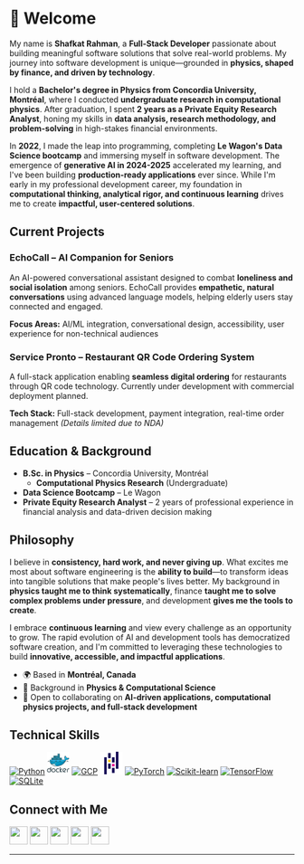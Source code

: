 # 👋 Welcome

My name is **Shafkat Rahman**, a **Full-Stack Developer** passionate about building meaningful software solutions that solve real-world problems. My journey into software development is unique—grounded in **physics, shaped by finance, and driven by technology**.

I hold a **Bachelor's degree in Physics from Concordia University, Montréal**, where I conducted **undergraduate research in computational physics**. After graduation, I spent **2 years as a Private Equity Research Analyst**, honing my skills in **data analysis, research methodology, and problem-solving** in high-stakes financial environments.

In **2022**, I made the leap into programming, completing **Le Wagon's Data Science bootcamp** and immersing myself in software development. The emergence of **generative AI in 2024-2025** accelerated my learning, and I've been building **production-ready applications** ever since. While I'm early in my professional development career, my foundation in **computational thinking, analytical rigor, and continuous learning** drives me to create **impactful, user-centered solutions**.

## Current Projects

### **EchoCall** – AI Companion for Seniors
An AI-powered conversational assistant designed to combat **loneliness and social isolation** among seniors. EchoCall provides **empathetic, natural conversations** using advanced language models, helping elderly users stay connected and engaged.

**Focus Areas:** AI/ML integration, conversational design, accessibility, user experience for non-technical audiences

### **Service Pronto** – Restaurant QR Code Ordering System
A full-stack application enabling **seamless digital ordering** for restaurants through QR code technology. Currently under development with commercial deployment planned.

**Tech Stack:** Full-stack development, payment integration, real-time order management
_(Details limited due to NDA)_

## Education & Background

- **B.Sc. in Physics** – Concordia University, Montréal
  - **Computational Physics Research** (Undergraduate)
- **Data Science Bootcamp** – Le Wagon
- **Private Equity Research Analyst** – 2 years of professional experience in financial analysis and data-driven decision making

## Philosophy

I believe in **consistency, hard work, and never giving up**. What excites me most about software engineering is the **ability to build**—to transform ideas into tangible solutions that make people's lives better. My background in **physics taught me to think systematically**, finance **taught me to solve complex problems under pressure**, and development **gives me the tools to create**.

I embrace **continuous learning** and view every challenge as an opportunity to grow. The rapid evolution of AI and development tools has democratized software creation, and I'm committed to leveraging these technologies to build **innovative, accessible, and impactful applications**.

* 🌍  Based in **Montréal, Canada**
* 🔬  Background in **Physics & Computational Science**
* 🤝  Open to collaborating on **AI-driven applications, computational physics projects, and full-stack development**

## Technical Skills

<p align="left">
<a href="https://www.python.org/" target="_blank" rel="noreferrer"><img src="https://raw.githubusercontent.com/danielcranney/readme-generator/main/public/icons/skills/python-colored.svg" width="36" height="36" alt="Python" /></a>
<a href="https://www.docker.com/" target="_blank" rel="noreferrer"><img src="https://raw.githubusercontent.com/devicons/devicon/master/icons/docker/docker-original-wordmark.svg" alt="Docker" width="40" height="40"/></a>
<a href="https://cloud.google.com" target="_blank" rel="noreferrer"><img src="https://www.vectorlogo.zone/logos/google_cloud/google_cloud-icon.svg" alt="GCP" width="40" height="40"/></a>
<a href="https://pandas.pydata.org/" target="_blank" rel="noreferrer"><img src="https://raw.githubusercontent.com/devicons/devicon/2ae2a900d2f041da66e950e4d48052658d850630/icons/pandas/pandas-original.svg" alt="Pandas" width="40" height="40"/></a>
<a href="https://pytorch.org/" target="_blank" rel="noreferrer"><img src="https://www.vectorlogo.zone/logos/pytorch/pytorch-icon.svg" alt="PyTorch" width="40" height="40"/></a>
<a href="https://scikit-learn.org/" target="_blank" rel="noreferrer"><img src="https://upload.wikimedia.org/wikipedia/commons/0/05/Scikit_learn_logo_small.svg" alt="Scikit-learn" width="40" height="40"/></a>
<a href="https://www.tensorflow.org" target="_blank" rel="noreferrer"><img src="https://www.vectorlogo.zone/logos/tensorflow/tensorflow-icon.svg" alt="TensorFlow" width="40" height="40"/></a>
<a href="https://www.sqlite.org/" target="_blank" rel="noreferrer"><img src="https://www.vectorlogo.zone/logos/sqlite/sqlite-icon.svg" alt="SQLite" width="40" height="40"/></a>
</p>

## Connect with Me

<p align="left">
<a href="https://www.github.com/Sakeeb91" target="_blank" rel="noreferrer"><img src="https://raw.githubusercontent.com/danielcranney/readme-generator/main/public/icons/socials/github.svg" width="32" height="32" /></a>
<a href="https://www.linkedin.com/in/shafkat-rahman/" target="_blank" rel="noreferrer"><img src="https://raw.githubusercontent.com/danielcranney/readme-generator/main/public/icons/socials/linkedin.svg" width="32" height="32" /></a>
<a href="http://www.medium.com/@sakeebrahman" target="_blank" rel="noreferrer"><img src="https://raw.githubusercontent.com/danielcranney/readme-generator/main/public/icons/socials/medium.svg" width="32" height="32" /></a>
<a href="https://hashnode.com/@Sakeeb.hashnode.dev" target="_blank" rel="noreferrer"><img src="https://raw.githubusercontent.com/danielcranney/readme-generator/main/public/icons/socials/hashnode.svg" width="32" height="32" /></a>
<a href="https://www.twitter.com/Sakeeb91" target="_blank" rel="noreferrer"><img src="https://raw.githubusercontent.com/danielcranney/readme-generator/main/public/icons/socials/twitter.svg" width="32" height="32" /></a>
</p>

---

